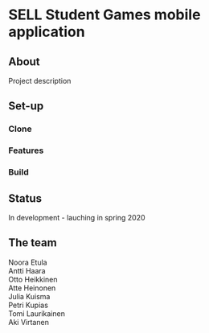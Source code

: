 # SELL Student Games mobile application

## About

Project description

## Set-up

### Clone

### Features

### Build

## Status

In development - lauching in spring 2020

## The team

Noora Etula\
Antti Haara\
Otto Heikkinen\
Atte Heinonen\
Julia Kuisma\
Petri Kupias\
Tomi Laurikainen\
Aki Virtanen





